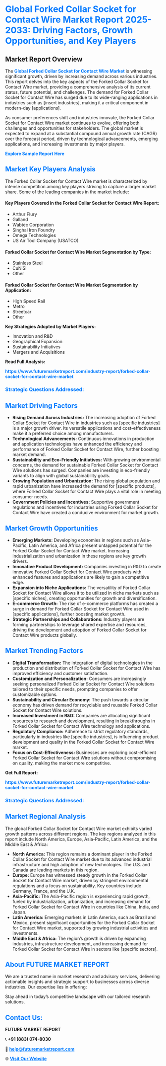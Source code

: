 <h1 style="color: #007BFF;">Global Forked Collar Socket for Contact Wire Market Report 2025-2033: Driving Factors, Growth Opportunities, and Key Players</h1>

<section id="overview">
<h2>Market Report Overview</h2>
<p>The <a href="https://www.futuremarketreport.com/industry-report/forked-collar-socket-for-contact-wire-market" style="color: #007BFF; text-decoration: none;"><strong>Global Forked Collar Socket for Contact Wire Market</strong></a> is witnessing significant growth, driven by increasing demand across various industries. This report delves into the key aspects of the Forked Collar Socket for Contact Wire market, providing a comprehensive analysis of its current status, future potential, and challenges. The demand for Forked Collar Socket for Contact Wire has surged due to its wide-ranging applications in industries such as [insert industries], making it a critical component in modern-day [applications].</p>
<p>As consumer preferences shift and industries innovate, the Forked Collar Socket for Contact Wire market continues to evolve, offering both challenges and opportunities for stakeholders. The global market is expected to expand at a substantial compound annual growth rate (CAGR) over the forecast period, driven by technological advancements, emerging applications, and increasing investments by major players.</p>
</section>

<section id="overview">
<p><a href="https://www.futuremarketreport.com/request-sample/reportId=52160" style="color: #007BFF; text-decoration: none;"><strong>Explore Sample Report Here</strong></a></p>
</section>

<section id="key-players">
<h2 style="color: #007BFF;">Market Key Players Analysis</h2>
<p>The Forked Collar Socket for Contact Wire market is characterized by intense competition among key players striving to capture a larger market share. Some of the leading companies in the market include:</p>
<h4>Key Players Covered in the Forked Collar Socket for Contact Wire Report:</h4>
<ul><li>Arthur Flury</li><li>Galland</li><li>Wabtec Corporation</li><li>Singhal Iron Foundry</li><li>Omega Technologies</li><li>US Air Tool Company (USATCO)</li></ul>
<h4>Forked Collar Socket for Contact Wire Market Segmentation by Type:</h4>
<ul><li>Stainless Steel</li><li>CuNiSi</li><li>Other</li></ul>

<h4>Forked Collar Socket for Contact Wire Market Segmentation by Application:</h4>
<ul><li>High Speed Rail</li><li>Metro</li><li>Streetcar</li><li>Other</li></ul>
<p><strong>Key Strategies Adopted by Market Players:</strong></p>
<ul>
<li>Innovation and R&D</li>
<li>Geographical Expansion</li>
<li>Sustainability Initiatives</li>
<li>Mergers and Acquisitions</li>
</ul>
</section>

<section>
<p><strong>Read Full Analysis: </strong></p><a href="https://www.futuremarketreport.com/industry-report/forked-collar-socket-for-contact-wire-market" style="color: #007BFF; text-decoration: none;"><strong>https://www.futuremarketreport.com/industry-report/forked-collar-socket-for-contact-wire-market</strong></a>
<h3 style="color: #007BFF;">Strategic Questions Addressed:</h3>
</section>

<section id="driving-factors">
<h2 style="color: #007BFF;">Market Driving Factors</h2>
<ul>
<li><strong>Rising Demand Across Industries:</strong> The increasing adoption of Forked Collar Socket for Contact Wire in industries such as [specific industries] is a major growth driver. Its versatile applications and cost-effectiveness make it a preferred choice among manufacturers.</li>
<li><strong>Technological Advancements:</strong> Continuous innovations in production and application technologies have enhanced the efficiency and performance of Forked Collar Socket for Contact Wire, further boosting market demand.</li>
<li><strong>Sustainability and Eco-Friendly Initiatives:</strong> With growing environmental concerns, the demand for sustainable Forked Collar Socket for Contact Wire solutions has surged. Companies are investing in eco-friendly variants to align with global sustainability goals.</li>
<li><strong>Growing Population and Urbanization:</strong> The rising global population and rapid urbanization have increased the demand for [specific products], where Forked Collar Socket for Contact Wire plays a vital role in meeting consumer needs.</li>
<li><strong>Government Policies and Incentives:</strong> Supportive government regulations and incentives for industries using Forked Collar Socket for Contact Wire have created a conducive environment for market growth.</li>
</ul>
</section>

<section id="growth-opportunities">
<h2 style="color: #007BFF;">Market Growth Opportunities</h2>
<ul>
<li><strong>Emerging Markets:</strong> Developing economies in regions such as Asia-Pacific, Latin America, and Africa present untapped potential for the Forked Collar Socket for Contact Wire market. Increasing industrialization and urbanization in these regions are key growth drivers.</li>
<li><strong>Innovative Product Development:</strong> Companies investing in R&D to create innovative Forked Collar Socket for Contact Wire products with enhanced features and applications are likely to gain a competitive edge.</li>
<li><strong>Expansion into Niche Applications:</strong> The versatility of Forked Collar Socket for Contact Wire allows it to be utilized in niche markets such as [specific niches], creating opportunities for growth and diversification.</li>
<li><strong>E-commerce Growth:</strong> The rise of e-commerce platforms has created a surge in demand for Forked Collar Socket for Contact Wire used in [specific applications], further boosting market growth.</li>
<li><strong>Strategic Partnerships and Collaborations:</strong> Industry players are forming partnerships to leverage shared expertise and resources, driving the development and adoption of Forked Collar Socket for Contact Wire products globally.</li>
</ul>
</section>

<section id="trending-factors">
<h2 style="color: #007BFF;">Market Trending Factors</h2>
<ul>
<li><strong>Digital Transformation:</strong> The integration of digital technologies in the production and distribution of Forked Collar Socket for Contact Wire has improved efficiency and customer satisfaction.</li>
<li><strong>Customization and Personalization:</strong> Consumers are increasingly seeking personalized Forked Collar Socket for Contact Wire solutions tailored to their specific needs, prompting companies to offer customizable options.</li>
<li><strong>Sustainability and Circular Economy:</strong> The push towards a circular economy has driven demand for recyclable and reusable Forked Collar Socket for Contact Wire solutions.</li>
<li><strong>Increased Investment in R&D:</strong> Companies are allocating significant resources to research and development, resulting in breakthroughs in Forked Collar Socket for Contact Wire technology and applications.</li>
<li><strong>Regulatory Compliance:</strong> Adherence to strict regulatory standards, particularly in industries like [specific industries], is influencing product development and quality in the Forked Collar Socket for Contact Wire market.</li>
<li><strong>Focus on Cost-Effectiveness:</strong> Businesses are exploring cost-efficient Forked Collar Socket for Contact Wire solutions without compromising on quality, making the market more competitive.</li>
</ul>
</section>

<section>
<p><strong>Get Full Report: </strong></p><a href="https://www.futuremarketreport.com/industry-report/forked-collar-socket-for-contact-wire-market" style="color: #007BFF; text-decoration: none;"><strong>https://www.futuremarketreport.com/industry-report/forked-collar-socket-for-contact-wire-market</strong></a>
<h3 style="color: #007BFF;">Strategic Questions Addressed:</h3>
</section>


<section id="regional-analysis">
<h2 style="color: #007BFF;">Market Regional Analysis</h2>
<p>The global Forked Collar Socket for Contact Wire market exhibits varied growth patterns across different regions. The key regions analyzed in this report include North America, Europe, Asia-Pacific, Latin America, and the Middle East & Africa:</p>
<ul>
<li><strong>North America:</strong> This region remains a dominant player in the Forked Collar Socket for Contact Wire market due to its advanced industrial infrastructure and high adoption of new technologies. The U.S. and Canada are leading markets in this region.</li>
<li><strong>Europe:</strong> Europe has witnessed steady growth in the Forked Collar Socket for Contact Wire market, driven by stringent environmental regulations and a focus on sustainability. Key countries include Germany, France, and the U.K.</li>
<li><strong>Asia-Pacific:</strong> The Asia-Pacific region is experiencing rapid growth, fueled by industrialization, urbanization, and increasing demand for Forked Collar Socket for Contact Wire in countries like China, India, and Japan.</li>
<li><strong>Latin America:</strong> Emerging markets in Latin America, such as Brazil and Mexico, present significant opportunities for the Forked Collar Socket for Contact Wire market, supported by growing industrial activities and investments.</li>
<li><strong>Middle East & Africa:</strong> The region’s growth is driven by expanding industries, infrastructure development, and increasing demand for Forked Collar Socket for Contact Wire in sectors like [specific sectors].</li>
</ul>
</section>

<footer>
<h2 style="color: #007BFF;">About FUTURE MARKET REPORT</h2>
<p>We are a trusted name in market research and advisory services, delivering actionable insights and strategic support to businesses across diverse industries. Our expertise lies in offering:</p>

<p>Stay ahead in today’s competitive landscape with our tailored research solutions.</p>

<h2 style="color: #007BFF;">Contact Us:</h2>
<p><strong>FUTURE MARKET REPORT</strong></p>
<p>📞 <strong>+91 (883) 074-8030</strong></p>
<p>📧 <strong><a href="mailto:help@futuremarketreport.com" style="color: #007BFF;">help@futuremarketreport.com</a></strong></p>
<p>🌐 <strong><a href="https://www.futuremarketreport.com/" style="color: #007BFF;">Visit Our Website</a></strong></p>
</footer>